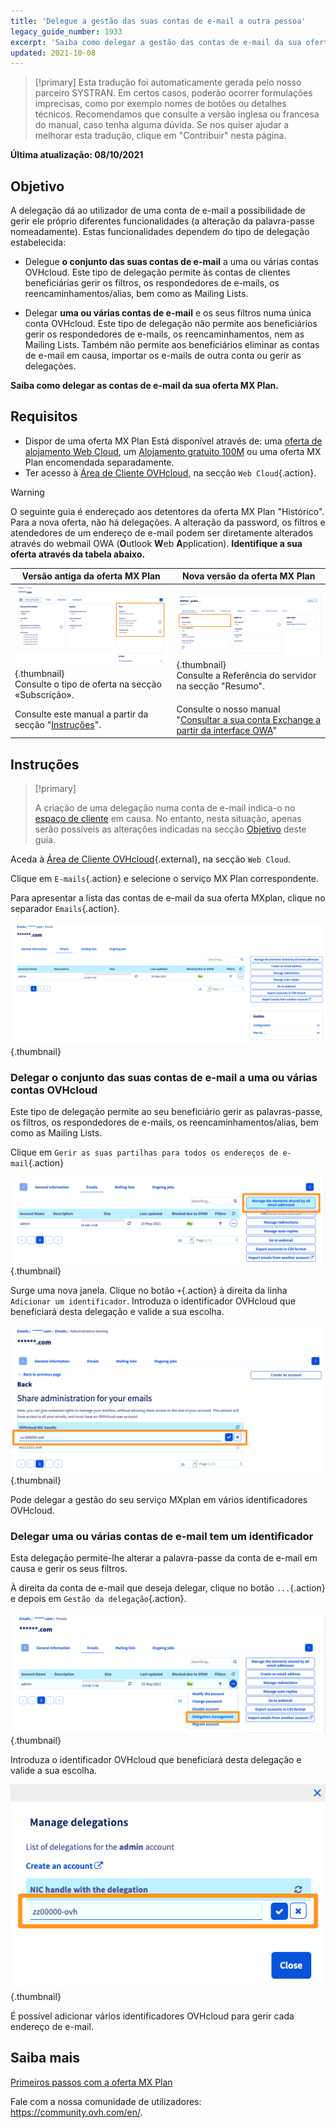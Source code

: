```yaml
---
title: 'Delegue a gestão das suas contas de e-mail a outra pessoa'
legacy_guide_number: 1933
excerpt: 'Saiba como delegar a gestão das contas de e-mail da sua oferta MX Plan'
updated: 2021-10-08
---
```


> [!primary]
> Esta tradução foi automaticamente gerada pelo nosso parceiro SYSTRAN. Em certos casos, poderão ocorrer formulações imprecisas, como por exemplo nomes de botões ou detalhes técnicos. Recomendamos que consulte a versão inglesa ou francesa do manual, caso tenha alguma dúvida. Se nos quiser ajudar a melhorar esta tradução, clique em "Contribuir" nesta página.
>

**Última atualização: 08/10/2021**

## Objetivo <a name="objective"></a>

A delegação dá ao utilizador de uma conta de e-mail a possibilidade de gerir ele próprio diferentes funcionalidades (a alteração da palavra-passe nomeadamente). Estas funcionalidades dependem do tipo de delegação estabelecida:

- Delegue **o conjunto das suas contas de e-mail** a uma ou várias contas OVHcloud. Este tipo de delegação permite às contas de clientes beneficiárias gerir os filtros, os respondedores de e-mails, os reencaminhamentos/alias, bem como as Mailing Lists.

- Delegar **uma ou várias contas de e-mail** e os seus filtros numa única conta OVHcloud. Este tipo de delegação não permite aos beneficiários gerir os respondedores de e-mails, os reencaminhamentos, nem as Mailing Lists. Também não permite aos beneficiários eliminar as contas de e-mail em causa, importar os e-mails de outra conta ou gerir as delegações.

**Saiba como delegar as contas de e-mail da sua oferta MX Plan.**

## Requisitos

- Dispor de uma oferta MX Plan Está disponível através de: uma [oferta de alojamento Web Cloud](https://www.ovhcloud.com/pt/web-hosting/), um [Alojamento gratuito 100M](https://www.ovhcloud.com/pt/domains/free-web-hosting/) ou uma oferta MX Plan encomendada separadamente.
- Ter acesso à [Área de Cliente OVHcloud](https://www.ovh.com/auth/?action=gotomanager&from=https://www.ovh.pt/&ovhSubsidiary=pt), na secção `Web Cloud`{.action}.

> [!warning]
>
> O seguinte guia é endereçado aos detentores da oferta MX Plan "Histórico". Para a nova oferta, não há delegações. A alteração da password, os filtros e atendedores de um endereço de e-mail podem ser diretamente alterados através do webmail OWA (**O**utlook **W**eb **A**pplication). **Identifique a sua oferta através da tabela abaixo.**
>

|Versão antiga da oferta MX Plan|Nova versão da oferta MX Plan|
|---|---|
|![email](images/mxplan-starter-legacy-step1.png){.thumbnail}<br> Consulte o tipo de oferta na secção «Subscrição».|![email](images/mxplan-starter-new-step1.png){.thumbnail}<br>Consulte a Referência do servidor na secção "Resumo".|
|Consulte este manual a partir da secção "[Instruções](#oldmxplan)".|Consulte o nosso manual "[Consultar a sua conta Exchange a partir da interface OWA](/pages/web/emails/email_owa#alterar-a-palavra-passe)"|

## Instruções <a name="oldmxplan"></a>

> [!primary]
>
>A criação de uma delegação numa conta de e-mail indica-o no [espaço de cliente](https://www.ovh.com/auth/?action=gotomanager&from=https://www.ovh.pt/&ovhSubsidiary=pt) em causa. No entanto, nesta situação, apenas serão possíveis as alterações indicadas na secção [Objetivo](#objective) deste guia.
>

Aceda à [Área de Cliente OVHcloud](https://www.ovh.com/auth/?action=gotomanager&from=https://www.ovh.pt/&ovhSubsidiary=pt){.external}, na secção `Web Cloud`.

Clique em `E-mails`{.action} e selecione o serviço MX Plan correspondente.

Para apresentar a lista das contas de e-mail da sua oferta MXplan, clique no separador `Emails`{.action}.

![delegação](images/mxplan-delegation-01.png){.thumbnail}

### Delegar o conjunto das suas contas de e-mail a uma ou várias contas OVHcloud

Este tipo de delegação permite ao seu beneficiário gerir as palavras-passe, os filtros, os respondedores de e-mails, os reencaminhamentos/alias, bem como as Mailing Lists.

Clique em `Gerir as suas partilhas para todos os endereços de e-mail`{.action}

![delegação](images/mxplan-delegation-02.png){.thumbnail}

Surge uma nova janela. Clique no botão `+`{.action} à direita da linha `Adicionar um identificador`. Introduza o identificador OVHcloud que beneficiará desta delegação e valide a sua escolha.

![delegação](images/mxplan-delegation-03.png){.thumbnail}

Pode delegar a gestão do seu serviço MXplan em vários identificadores OVHcloud.

### Delegar uma ou várias contas de e-mail tem um identificador

Esta delegação permite-lhe alterar a palavra-passe da conta de e-mail em causa e gerir os seus filtros.

À direita da conta de e-mail que deseja delegar, clique no botão `...`{.action} e depois em `Gestão da delegação`{.action}.

![delegação](images/mxplan-delegation-04.png){.thumbnail}

Introduza o identificador OVHcloud que beneficiará desta delegação e valide a sua escolha.

![delegação](images/mxplan-delegation-05.png){.thumbnail}

É possível adicionar vários identificadores OVHcloud para gerir cada endereço de e-mail.

## Saiba mais

[Primeiros passos com a oferta MX Plan](/pages/web/emails/email_generalities)

Fale com a nossa comunidade de utilizadores: <https://community.ovh.com/en/>.
